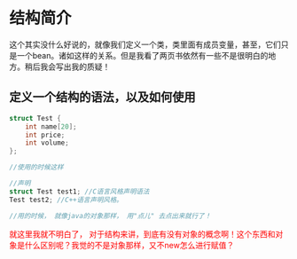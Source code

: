# 结构简介
这个其实没什么好说的，就像我们定义一个类，类里面有成员变量，甚至，它们只是一个bean。诸如这样的关系。但是我看了两页书依然有一些不是很明白的地方。稍后我会写出我的质疑！

## 定义一个结构的语法，以及如何使用
```C++
struct Test {
    int name[20];
    int price;
    int volume;
};

//使用的时候这样

//声明
struct Test test1; //C语言风格声明语法
Test test2; //C++语言声明风格。

//用的时候， 就像java的对象那样， 用"点儿" 去点出来就行了！
````
<font color=red>就这里我就不明白了， 对于结构来讲，到底有没有对象的概念啊！这个东西和对象是什么区别呢？我觉的不是对象那样，又不new怎么进行赋值？</font>